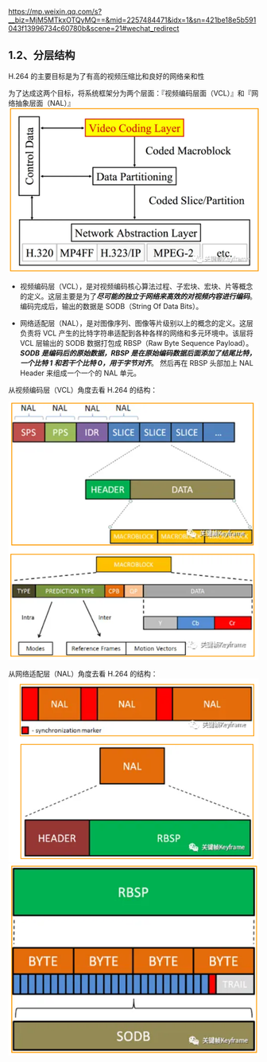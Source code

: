 https://mp.weixin.qq.com/s?__biz=MjM5MTkxOTQyMQ==&mid=2257484471&idx=1&sn=421be18e5b591043f13996734c60780b&scene=21#wechat_redirect

## 1.2、分层结构
H.264 的主要目标是为了有高的视频压缩比和良好的网络亲和性

为了达成这两个目标，将系统框架分为两个层面：『视频编码层面（VCL）』和『网络抽象层面（NAL）』
![分层结构](../assets/H264/fencneg.png)

- 视频编码层（VCL），是对视频编码核心算法过程、子宏块、宏块、片等概念的定义。这层主要是为了***尽可能的独立于网络来高效的对视频内容进行编码***。编码完成后，输出的数据是 SODB（String Of Data Bits）。

- 网络适配层（NAL），是对图像序列、图像等片级别以上的概念的定义。这层负责将 VCL 产生的比特字符串适配到各种各样的网络和多元环境中。该层将 VCL 层输出的 SODB 数据打包成 RBSP（Raw Byte Sequence Payload）。***SODB 是编码后的原始数据，RBSP 是在原始编码数据后面添加了结尾比特，一个比特 1 和若干个比特 0，用于字节对齐***。 然后再在 RBSP 头部加上 NAL Header 来组成一个一个的 NAL 单元。


从视频编码层（VCL）角度去看 H.264 的结构：

![视频编码层](../assets/H264/VCL.png)

从网络适配层（NAL）角度去看 H.264 的结构：
![网络适配层](../assets/H264/NAL1.png)
![网络适配层2](../assets/H264/NAL2.png)